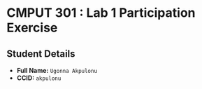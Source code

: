 # CMPUT 301 : Lab 1 Participation Exercise

## Student Details

- **Full Name:** `Ugonna Akpulonu`
- **CCID:** `akpulonu`
